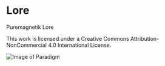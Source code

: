 # Lore
Puremagnetik Lore

This work is licensed under a Creative Commons Attribution-NonCommercial 4.0 International License.

![Image of Paradigm](https://github.com/micah-frank-studio/Lore/blob/main/Paradigm_2000_1500x.jpeg)
